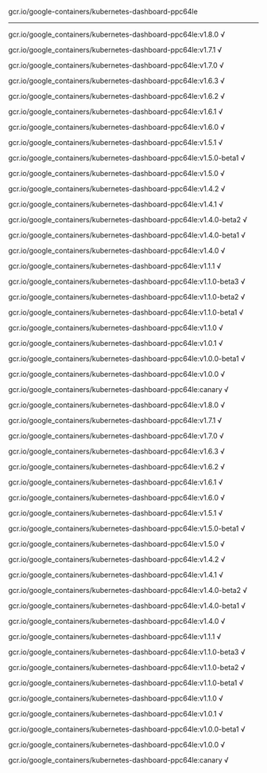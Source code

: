 gcr.io/google-containers/kubernetes-dashboard-ppc64le 

----
gcr.io/google_containers/kubernetes-dashboard-ppc64le:v1.8.0 √

gcr.io/google_containers/kubernetes-dashboard-ppc64le:v1.7.1 √

gcr.io/google_containers/kubernetes-dashboard-ppc64le:v1.7.0 √

gcr.io/google_containers/kubernetes-dashboard-ppc64le:v1.6.3 √

gcr.io/google_containers/kubernetes-dashboard-ppc64le:v1.6.2 √

gcr.io/google_containers/kubernetes-dashboard-ppc64le:v1.6.1 √

gcr.io/google_containers/kubernetes-dashboard-ppc64le:v1.6.0 √

gcr.io/google_containers/kubernetes-dashboard-ppc64le:v1.5.1 √

gcr.io/google_containers/kubernetes-dashboard-ppc64le:v1.5.0-beta1 √

gcr.io/google_containers/kubernetes-dashboard-ppc64le:v1.5.0 √

gcr.io/google_containers/kubernetes-dashboard-ppc64le:v1.4.2 √

gcr.io/google_containers/kubernetes-dashboard-ppc64le:v1.4.1 √

gcr.io/google_containers/kubernetes-dashboard-ppc64le:v1.4.0-beta2 √

gcr.io/google_containers/kubernetes-dashboard-ppc64le:v1.4.0-beta1 √

gcr.io/google_containers/kubernetes-dashboard-ppc64le:v1.4.0 √

gcr.io/google_containers/kubernetes-dashboard-ppc64le:v1.1.1 √

gcr.io/google_containers/kubernetes-dashboard-ppc64le:v1.1.0-beta3 √

gcr.io/google_containers/kubernetes-dashboard-ppc64le:v1.1.0-beta2 √

gcr.io/google_containers/kubernetes-dashboard-ppc64le:v1.1.0-beta1 √

gcr.io/google_containers/kubernetes-dashboard-ppc64le:v1.1.0 √

gcr.io/google_containers/kubernetes-dashboard-ppc64le:v1.0.1 √

gcr.io/google_containers/kubernetes-dashboard-ppc64le:v1.0.0-beta1 √

gcr.io/google_containers/kubernetes-dashboard-ppc64le:v1.0.0 √

gcr.io/google_containers/kubernetes-dashboard-ppc64le:canary √

gcr.io/google_containers/kubernetes-dashboard-ppc64le:v1.8.0 √

gcr.io/google_containers/kubernetes-dashboard-ppc64le:v1.7.1 √

gcr.io/google_containers/kubernetes-dashboard-ppc64le:v1.7.0 √

gcr.io/google_containers/kubernetes-dashboard-ppc64le:v1.6.3 √

gcr.io/google_containers/kubernetes-dashboard-ppc64le:v1.6.2 √

gcr.io/google_containers/kubernetes-dashboard-ppc64le:v1.6.1 √

gcr.io/google_containers/kubernetes-dashboard-ppc64le:v1.6.0 √

gcr.io/google_containers/kubernetes-dashboard-ppc64le:v1.5.1 √

gcr.io/google_containers/kubernetes-dashboard-ppc64le:v1.5.0-beta1 √

gcr.io/google_containers/kubernetes-dashboard-ppc64le:v1.5.0 √

gcr.io/google_containers/kubernetes-dashboard-ppc64le:v1.4.2 √

gcr.io/google_containers/kubernetes-dashboard-ppc64le:v1.4.1 √

gcr.io/google_containers/kubernetes-dashboard-ppc64le:v1.4.0-beta2 √

gcr.io/google_containers/kubernetes-dashboard-ppc64le:v1.4.0-beta1 √

gcr.io/google_containers/kubernetes-dashboard-ppc64le:v1.4.0 √

gcr.io/google_containers/kubernetes-dashboard-ppc64le:v1.1.1 √

gcr.io/google_containers/kubernetes-dashboard-ppc64le:v1.1.0-beta3 √

gcr.io/google_containers/kubernetes-dashboard-ppc64le:v1.1.0-beta2 √

gcr.io/google_containers/kubernetes-dashboard-ppc64le:v1.1.0-beta1 √

gcr.io/google_containers/kubernetes-dashboard-ppc64le:v1.1.0 √

gcr.io/google_containers/kubernetes-dashboard-ppc64le:v1.0.1 √

gcr.io/google_containers/kubernetes-dashboard-ppc64le:v1.0.0-beta1 √

gcr.io/google_containers/kubernetes-dashboard-ppc64le:v1.0.0 √

gcr.io/google_containers/kubernetes-dashboard-ppc64le:canary √

